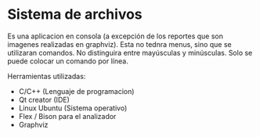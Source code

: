 # Sistema de archivos 

Es una aplicacion en consola (a excepción de los reportes que son imagenes realizadas en graphviz). Esta no tednra menus, sino que se utilizaran comandos. No distinguira entre mayúsculas y minúsculas. Solo se puede colocar un comando por línea.


Herramientas utilizadas:
- C/C++ (Lenguaje de programacion) 
- Qt creator (IDE)
- Linux Ubuntu (Sistema operativo) 
- Flex / Bison para el analizador
- Graphviz
